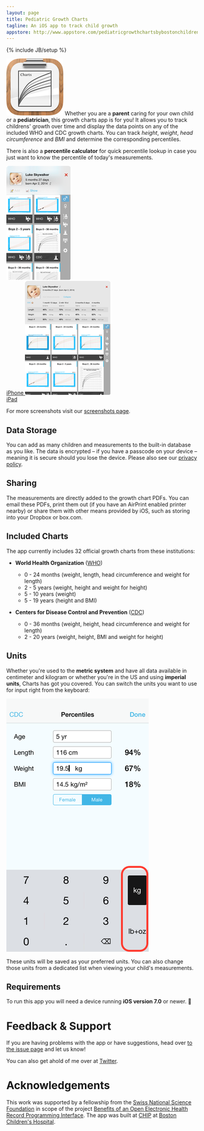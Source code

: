```yaml
---
layout: page
title: Pediatric Growth Charts
tagline: An iOS app to track child growth
appstore: http://www.appstore.com/pediatricgrowthchartsbybostonchildrenshospital
---
```

{% include JB/setup %}

<img class="icon" src="icon.png" srcset="icon@2x.png 2x" alt="" /> Whether you are a **parent** caring for your own child or a **pediatrician**, this growth charts app is for you!
It allows you to track childrens' growth over time and display the data points on any of the included WHO and CDC growth charts.
You can track _height_, _weight_, _head circumference_ and _BMI_ and determine the corresponding percentiles.

There is also a **percentile calculator** for quick percentile lookup in case you just want to know the percentile of today's measurements.


<div class="screenshots">
	<a class="screenshot" href="../screenshots">
		<img src="iPhone.png" srcset="iPhone@2x.png 2x" alt="iPhone Screenshot" /><br />
		iPhone
	</a>
	<a class="screenshot" href="../screenshots">
		<img src="iPad.png" srcset="iPad@2x.png 2x" alt="iPad Screenshot" /><br />
		iPad
	</a>
</div>

For more screenshots visit our [screenshots page](../screenshots).


Data Storage
------------

You can add as many children and measurements to the built-in database as you like.
The data is encrypted – if you have a passcode on your device – meaning it is secure should you lose the device.
Please also see our [privacy policy](../privacy-policy).


Sharing
-------

The measurements are directly added to the growth chart PDFs.
You can email these PDFs, print them out (if you have an AirPrint enabled printer nearby) or share them with other means provided by iOS, such as storing into your Dropbox or box.com.


Included Charts
---------------

The app currently includes 32 official growth charts from these institutions:

* **World Health Organization** ([WHO])
  * 0 - 24 months (weight, length, head circumference and weight for length)
  * 2 - 5 years (weight, height and weight for height)
  * 5 - 10 years (weight)
  * 5 - 19 years (height and BMI)

* **Centers for Disease Control and Prevention** ([CDC])
  * 0 - 36 months (weight, height, head circumference and weight for length)
  * 2 - 20 years (weight, height, BMI and weight for height)


Units
-----

Whether you're used to the **metric system** and have all data available in centimeter and kilogram or whether you're in the US and using **imperial units**, Charts has got you covered.
You can switch the units you want to use for input right from the keyboard:

<div class="screenshots">
	<img src="units.png" srcset="units@2x.png 2x" alt="Unit Switching" />
</div>

These units will be saved as your preferred units.
You can also change those units from a dedicated list when viewing your child's measurements.


Requirements
------------

To run this app you will need a device running **iOS version 7.0** or newer. 👶



Feedback & Support
==================

If you are having problems with the app or have suggestions, head over [to the issue page][issues] and let us know!

You can also get ahold of me over at [Twitter][].


Acknowledgements
================

This work was supported by a fellowship from the [Swiss National Science Foundation][snf] in scope of the project [Benefits of an Open Electronic Health Record Programming Interface][snf-project].
The app was built at [CHIP][] at [Boston Children's Hospital][bch].


[bch]: http://childrenshospital.org
[who]: http://www.who.int
[cdc]: http://www.cdc.gov
[chip]: http://www.chip.org
[twitter]: https://twitter.com/phaseofmatter
[issues]: https://github.com/p2/growth-charts/issues
[snf]: http://www.snf.ch
[snf-project]: http://p3.snf.ch/project-144834
